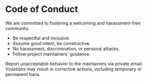 # Code of Conduct

We are committed to fostering a welcoming and harassment-free community.

- Be respectful and inclusive.
- Assume good intent, be constructive.
- No harassment, discrimination, or personal attacks.
- Follow project maintainers' guidance.

Report unacceptable behavior to the maintainers via private email. Violations may result in corrective actions, including temporary or permanent bans.
